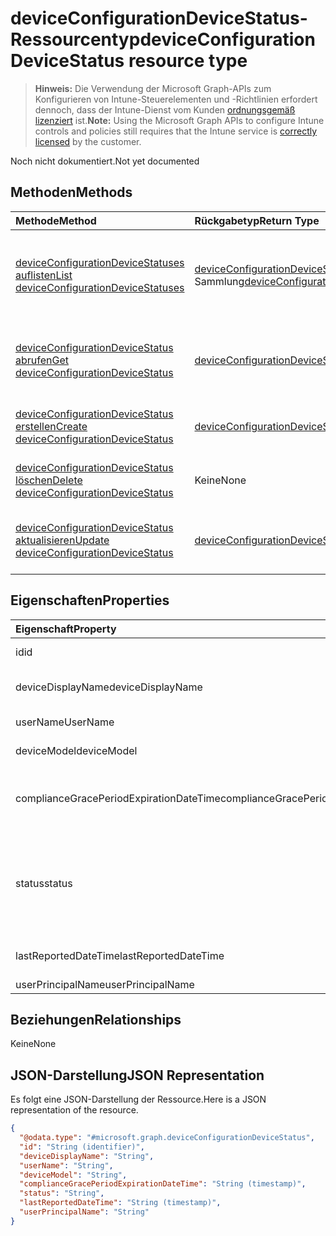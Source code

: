 # <a name="deviceconfigurationdevicestatus-resource-type"></a><span data-ttu-id="6cb88-101">deviceConfigurationDeviceStatus-Ressourcentyp</span><span class="sxs-lookup"><span data-stu-id="6cb88-101">deviceConfigurationDeviceStatus resource type</span></span>

> <span data-ttu-id="6cb88-102">**Hinweis:** Die Verwendung der Microsoft Graph-APIs zum Konfigurieren von Intune-Steuerelementen und -Richtlinien erfordert dennoch, dass der Intune-Dienst vom Kunden [ordnungsgemäß lizenziert](https://go.microsoft.com/fwlink/?linkid=839381) ist.</span><span class="sxs-lookup"><span data-stu-id="6cb88-102">**Note:** Using the Microsoft Graph APIs to configure Intune controls and policies still requires that the Intune service is [correctly licensed](https://go.microsoft.com/fwlink/?linkid=839381) by the customer.</span></span>

<span data-ttu-id="6cb88-103">Noch nicht dokumentiert.</span><span class="sxs-lookup"><span data-stu-id="6cb88-103">Not yet documented</span></span>
## <a name="methods"></a><span data-ttu-id="6cb88-104">Methoden</span><span class="sxs-lookup"><span data-stu-id="6cb88-104">Methods</span></span>
|<span data-ttu-id="6cb88-105">Methode</span><span class="sxs-lookup"><span data-stu-id="6cb88-105">Method</span></span>|<span data-ttu-id="6cb88-106">Rückgabetyp</span><span class="sxs-lookup"><span data-stu-id="6cb88-106">Return Type</span></span>|<span data-ttu-id="6cb88-107">Beschreibung</span><span class="sxs-lookup"><span data-stu-id="6cb88-107">Description</span></span>|
|:---|:---|:---|
|[<span data-ttu-id="6cb88-108">deviceConfigurationDeviceStatuses auflisten</span><span class="sxs-lookup"><span data-stu-id="6cb88-108">List deviceConfigurationDeviceStatuses</span></span>](../api/intune_deviceconfig_deviceconfigurationdevicestatus_list.md)|<span data-ttu-id="6cb88-109">[deviceConfigurationDeviceStatus](../resources/intune_deviceconfig_deviceconfigurationdevicestatus.md)-Sammlung</span><span class="sxs-lookup"><span data-stu-id="6cb88-109">[deviceConfigurationDeviceStatus](../resources/intune_deviceconfig_deviceconfigurationdevicestatus.md) collection</span></span>|<span data-ttu-id="6cb88-110">Auflisten von Eigenschaften und Beziehungen der [deviceConfigurationDeviceStatus](../resources/intune_deviceconfig_deviceconfigurationdevicestatus.md)-Objekte.</span><span class="sxs-lookup"><span data-stu-id="6cb88-110">List properties and relationships of the [deviceConfigurationDeviceStatus](../resources/intune_deviceconfig_deviceconfigurationdevicestatus.md) objects.</span></span>|
|[<span data-ttu-id="6cb88-111">deviceConfigurationDeviceStatus abrufen</span><span class="sxs-lookup"><span data-stu-id="6cb88-111">Get deviceConfigurationDeviceStatus</span></span>](../api/intune_deviceconfig_deviceconfigurationdevicestatus_get.md)|[<span data-ttu-id="6cb88-112">deviceConfigurationDeviceStatus</span><span class="sxs-lookup"><span data-stu-id="6cb88-112">deviceConfigurationDeviceStatus</span></span>](../resources/intune_deviceconfig_deviceconfigurationdevicestatus.md)|<span data-ttu-id="6cb88-113">Lesen von Eigenschaften und Beziehungen des [deviceConfigurationDeviceStatus](../resources/intune_deviceconfig_deviceconfigurationdevicestatus.md)-Objekts.</span><span class="sxs-lookup"><span data-stu-id="6cb88-113">Read properties and relationships of [plannerTaskDetails](../resources/intune_deviceconfig_deviceconfigurationdevicestatus.md) object.</span></span>|
|[<span data-ttu-id="6cb88-114">deviceConfigurationDeviceStatus erstellen</span><span class="sxs-lookup"><span data-stu-id="6cb88-114">Create deviceConfigurationDeviceStatus</span></span>](../api/intune_deviceconfig_deviceconfigurationdevicestatus_create.md)|[<span data-ttu-id="6cb88-115">deviceConfigurationDeviceStatus</span><span class="sxs-lookup"><span data-stu-id="6cb88-115">deviceConfigurationDeviceStatus</span></span>](../resources/intune_deviceconfig_deviceconfigurationdevicestatus.md)|<span data-ttu-id="6cb88-116">Erstellen eines neuen [deviceConfigurationDeviceStatus](../resources/intune_deviceconfig_deviceconfigurationdevicestatus.md)-Objekts.</span><span class="sxs-lookup"><span data-stu-id="6cb88-116">Create a new [plannerBucket](../resources/intune_deviceconfig_deviceconfigurationdevicestatus.md) object.</span></span>|
|[<span data-ttu-id="6cb88-117">deviceConfigurationDeviceStatus löschen</span><span class="sxs-lookup"><span data-stu-id="6cb88-117">Delete deviceConfigurationDeviceStatus</span></span>](../api/intune_deviceconfig_deviceconfigurationdevicestatus_delete.md)|<span data-ttu-id="6cb88-118">Keine</span><span class="sxs-lookup"><span data-stu-id="6cb88-118">None</span></span>|<span data-ttu-id="6cb88-119">Löscht ein [deviceConfigurationDeviceStatus](../resources/intune_deviceconfig_deviceconfigurationdevicestatus.md)-Objekt.</span><span class="sxs-lookup"><span data-stu-id="6cb88-119">Deletes a [deviceConfigurationDeviceStatus](../resources/intune_deviceconfig_deviceconfigurationdevicestatus.md).</span></span>|
|[<span data-ttu-id="6cb88-120">deviceConfigurationDeviceStatus aktualisieren</span><span class="sxs-lookup"><span data-stu-id="6cb88-120">Update deviceConfigurationDeviceStatus</span></span>](../api/intune_deviceconfig_deviceconfigurationdevicestatus_update.md)|[<span data-ttu-id="6cb88-121">deviceConfigurationDeviceStatus</span><span class="sxs-lookup"><span data-stu-id="6cb88-121">deviceConfigurationDeviceStatus</span></span>](../resources/intune_deviceconfig_deviceconfigurationdevicestatus.md)|<span data-ttu-id="6cb88-122">Aktualisieren der Eigenschaften eines [deviceConfigurationDeviceStatus](../resources/intune_deviceconfig_deviceconfigurationdevicestatus.md)-Objekts.</span><span class="sxs-lookup"><span data-stu-id="6cb88-122">Update the properties of a [calendar](../resources/intune_deviceconfig_deviceconfigurationdevicestatus.md) object.</span></span>|

## <a name="properties"></a><span data-ttu-id="6cb88-123">Eigenschaften</span><span class="sxs-lookup"><span data-stu-id="6cb88-123">Properties</span></span>
|<span data-ttu-id="6cb88-124">Eigenschaft</span><span class="sxs-lookup"><span data-stu-id="6cb88-124">Property</span></span>|<span data-ttu-id="6cb88-125">Typ</span><span class="sxs-lookup"><span data-stu-id="6cb88-125">Type</span></span>|<span data-ttu-id="6cb88-126">Beschreibung</span><span class="sxs-lookup"><span data-stu-id="6cb88-126">Description</span></span>|
|:---|:---|:---|
|<span data-ttu-id="6cb88-127">id</span><span class="sxs-lookup"><span data-stu-id="6cb88-127">id</span></span>|<span data-ttu-id="6cb88-128">String</span><span class="sxs-lookup"><span data-stu-id="6cb88-128">String</span></span>|<span data-ttu-id="6cb88-129">Schlüssel der Entität.</span><span class="sxs-lookup"><span data-stu-id="6cb88-129">Key of the setting.</span></span>|
|<span data-ttu-id="6cb88-130">deviceDisplayName</span><span class="sxs-lookup"><span data-stu-id="6cb88-130">deviceDisplayName</span></span>|<span data-ttu-id="6cb88-131">String</span><span class="sxs-lookup"><span data-stu-id="6cb88-131">String</span></span>|<span data-ttu-id="6cb88-132">Gerätename des DevicePolicyStatus</span><span class="sxs-lookup"><span data-stu-id="6cb88-132">Device name of the DevicePolicyStatus.</span></span>|
|<span data-ttu-id="6cb88-133">userName</span><span class="sxs-lookup"><span data-stu-id="6cb88-133">UserName</span></span>|<span data-ttu-id="6cb88-134">String</span><span class="sxs-lookup"><span data-stu-id="6cb88-134">String</span></span>|<span data-ttu-id="6cb88-135">Der gemeldete Benutzername</span><span class="sxs-lookup"><span data-stu-id="6cb88-135">The User Name that is being reported</span></span>|
|<span data-ttu-id="6cb88-136">deviceModel</span><span class="sxs-lookup"><span data-stu-id="6cb88-136">deviceModel</span></span>|<span data-ttu-id="6cb88-137">String</span><span class="sxs-lookup"><span data-stu-id="6cb88-137">String</span></span>|<span data-ttu-id="6cb88-138">Das gemeldete Gerätemodell</span><span class="sxs-lookup"><span data-stu-id="6cb88-138">The device model that is being reported</span></span>|
|<span data-ttu-id="6cb88-139">complianceGracePeriodExpirationDateTime</span><span class="sxs-lookup"><span data-stu-id="6cb88-139">complianceGracePeriodExpirationDateTime</span></span>|<span data-ttu-id="6cb88-140">DateTimeOffset</span><span class="sxs-lookup"><span data-stu-id="6cb88-140">DateTimeOffset</span></span>|<span data-ttu-id="6cb88-141">Datum und Uhrzeit des Ablaufs der Karenzzeit für die Gerätekonformität</span><span class="sxs-lookup"><span data-stu-id="6cb88-141">The DateTime when device compliance grace period expires</span></span>|
|<span data-ttu-id="6cb88-142">status</span><span class="sxs-lookup"><span data-stu-id="6cb88-142">status</span></span>|<span data-ttu-id="6cb88-143">String</span><span class="sxs-lookup"><span data-stu-id="6cb88-143">String</span></span>|<span data-ttu-id="6cb88-144">Compliance-Status des Richtlinienberichts</span><span class="sxs-lookup"><span data-stu-id="6cb88-144">Compliance status of the policy report.</span></span> <span data-ttu-id="6cb88-145">Mögliche Werte: `unknown`, `notApplicable`, `compliant`, `remediated`, `nonCompliant`, `error`, `conflict`.</span><span class="sxs-lookup"><span data-stu-id="6cb88-145">Possible values are: `unknown`, `notApplicable`, `compliant`, `remediated`, `nonCompliant`, `error`, `conflict`.</span></span>|
|<span data-ttu-id="6cb88-146">lastReportedDateTime</span><span class="sxs-lookup"><span data-stu-id="6cb88-146">lastReportedDateTime</span></span>|<span data-ttu-id="6cb88-147">DateTimeOffset</span><span class="sxs-lookup"><span data-stu-id="6cb88-147">DateTimeOffset</span></span>|<span data-ttu-id="6cb88-148">Datum und Uhrzeit der letzten Änderung des Richtlinienberichts</span><span class="sxs-lookup"><span data-stu-id="6cb88-148">Last modified date time of the policy report.</span></span>|
|<span data-ttu-id="6cb88-149">userPrincipalName</span><span class="sxs-lookup"><span data-stu-id="6cb88-149">userPrincipalName</span></span>|<span data-ttu-id="6cb88-150">String</span><span class="sxs-lookup"><span data-stu-id="6cb88-150">String</span></span>|<span data-ttu-id="6cb88-151">UserPrincipalName.</span><span class="sxs-lookup"><span data-stu-id="6cb88-151">userPrincipalName</span></span>|

## <a name="relationships"></a><span data-ttu-id="6cb88-152">Beziehungen</span><span class="sxs-lookup"><span data-stu-id="6cb88-152">Relationships</span></span>
<span data-ttu-id="6cb88-153">Keine</span><span class="sxs-lookup"><span data-stu-id="6cb88-153">None</span></span>
## <a name="json-representation"></a><span data-ttu-id="6cb88-154">JSON-Darstellung</span><span class="sxs-lookup"><span data-stu-id="6cb88-154">JSON Representation</span></span>
<span data-ttu-id="6cb88-155">Es folgt eine JSON-Darstellung der Ressource.</span><span class="sxs-lookup"><span data-stu-id="6cb88-155">Here is a JSON representation of the resource.</span></span>
<!-- {
  "blockType": "resource",
  "keyProperty": "id",
  "@odata.type": "microsoft.graph.deviceConfigurationDeviceStatus"
}
-->
``` json
{
  "@odata.type": "#microsoft.graph.deviceConfigurationDeviceStatus",
  "id": "String (identifier)",
  "deviceDisplayName": "String",
  "userName": "String",
  "deviceModel": "String",
  "complianceGracePeriodExpirationDateTime": "String (timestamp)",
  "status": "String",
  "lastReportedDateTime": "String (timestamp)",
  "userPrincipalName": "String"
}
```



